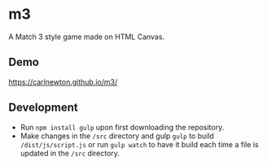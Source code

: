 # m3

A Match 3 style game made on HTML Canvas.

## Demo

https://carlnewton.github.io/m3/

## Development

- Run `npm install gulp` upon first downloading the repository.
- Make changes in the `/src` directory and gulp `gulp` to build `/dist/js/script.js` or run `gulp watch` to have it build each time a file is updated in the `/src` directory.
